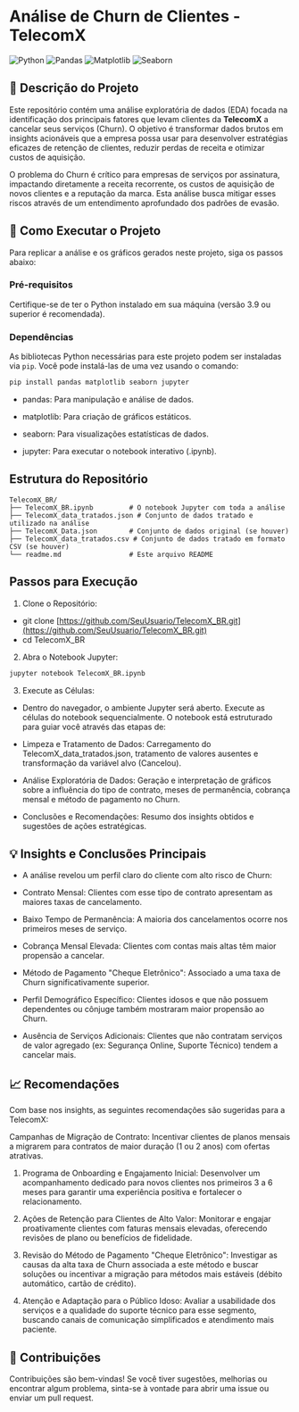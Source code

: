 # Análise de Churn de Clientes - TelecomX

![Python](https://img.shields.io/badge/Python-3.9%2B-blue?style=flat&logo=python)
![Pandas](https://img.shields.io/badge/Pandas-orange?style=flat&logo=pandas)
![Matplotlib](https://img.shields.io/badge/Matplotlib-red?style=flat&logo=matplotlib)
![Seaborn](https://img.shields.io/badge/Seaborn-purple?style=flat&logo=seaborn)

## 📄 Descrição do Projeto

Este repositório contém uma análise exploratória de dados (EDA) focada na identificação dos principais fatores que levam clientes da **TelecomX** a cancelar seus serviços (Churn). O objetivo é transformar dados brutos em insights acionáveis que a empresa possa usar para desenvolver estratégias eficazes de retenção de clientes, reduzir perdas de receita e otimizar custos de aquisição.

O problema do Churn é crítico para empresas de serviços por assinatura, impactando diretamente a receita recorrente, os custos de aquisição de novos clientes e a reputação da marca. Esta análise busca mitigar esses riscos através de um entendimento aprofundado dos padrões de evasão.

## 🚀 Como Executar o Projeto

Para replicar a análise e os gráficos gerados neste projeto, siga os passos abaixo:

### Pré-requisitos

Certifique-se de ter o Python instalado em sua máquina (versão 3.9 ou superior é recomendada).

### Dependências

As bibliotecas Python necessárias para este projeto podem ser instaladas via `pip`. Você pode instalá-las de uma vez usando o comando:

```bash
pip install pandas matplotlib seaborn jupyter
```
- pandas: Para manipulação e análise de dados.

- matplotlib: Para criação de gráficos estáticos.

- seaborn: Para visualizações estatísticas de dados.

- jupyter: Para executar o notebook interativo (.ipynb).

## Estrutura do Repositório
```
TelecomX_BR/
├── TelecomX_BR.ipynb         # O notebook Jupyter com toda a análise
├── TelecomX_data_tratados.json # Conjunto de dados tratado e utilizado na análise
├── TelecomX_Data.json        # Conjunto de dados original (se houver)
├── TelecomX_data_tratados.csv # Conjunto de dados tratado em formato CSV (se houver)
└── readme.md                 # Este arquivo README
```
## Passos para Execução
1. Clone o Repositório: 
- git clone [https://github.com/SeuUsuario/TelecomX_BR.git](https://github.com/SeuUsuario/TelecomX_BR.git)
- cd TelecomX_BR

2. Abra o Notebook Jupyter:
```bash
jupyter notebook TelecomX_BR.ipynb
```
3. Execute as Células:
- Dentro do navegador, o ambiente Jupyter será aberto. Execute as células do notebook sequencialmente. O notebook está estruturado para guiar você através das etapas de:

- Limpeza e Tratamento de Dados: Carregamento do TelecomX_data_tratados.json, tratamento de valores ausentes e transformação da variável alvo (Cancelou).

- Análise Exploratória de Dados: Geração e interpretação de gráficos sobre a influência do tipo de contrato, meses de permanência, cobrança mensal e método de pagamento no Churn.

- Conclusões e Recomendações: Resumo dos insights obtidos e sugestões de ações estratégicas.

## 💡 Insights e Conclusões Principais
- A análise revelou um perfil claro do cliente com alto risco de Churn:

- Contrato Mensal: Clientes com esse tipo de contrato apresentam as maiores taxas de cancelamento.

- Baixo Tempo de Permanência: A maioria dos cancelamentos ocorre nos primeiros meses de serviço.

- Cobrança Mensal Elevada: Clientes com contas mais altas têm maior propensão a cancelar.

- Método de Pagamento "Cheque Eletrônico": Associado a uma taxa de Churn significativamente superior.

- Perfil Demográfico Específico: Clientes idosos e que não possuem dependentes ou cônjuge também mostraram maior propensão ao Churn.

- Ausência de Serviços Adicionais: Clientes que não contratam serviços de valor agregado (ex: Segurança Online, Suporte Técnico) tendem a cancelar mais.

## 📈 Recomendações
Com base nos insights, as seguintes recomendações são sugeridas para a TelecomX:

Campanhas de Migração de Contrato: Incentivar clientes de planos mensais a migrarem para contratos de maior duração (1 ou 2 anos) com ofertas atrativas.

1. Programa de Onboarding e Engajamento Inicial: Desenvolver um acompanhamento dedicado para novos clientes nos primeiros 3 a 6 meses para garantir uma experiência positiva e fortalecer o relacionamento.

2. Ações de Retenção para Clientes de Alto Valor: Monitorar e engajar proativamente clientes com faturas mensais elevadas, oferecendo revisões de plano ou benefícios de fidelidade.

3. Revisão do Método de Pagamento "Cheque Eletrônico": Investigar as causas da alta taxa de Churn associada a este método e buscar soluções ou incentivar a migração para métodos mais estáveis (débito automático, cartão de crédito).

4. Atenção e Adaptação para o Público Idoso: Avaliar a usabilidade dos serviços e a qualidade do suporte técnico para esse segmento, buscando canais de comunicação simplificados e atendimento mais paciente.

## 🤝 Contribuições
Contribuições são bem-vindas! Se você tiver sugestões, melhorias ou encontrar algum problema, sinta-se à vontade para abrir uma issue ou enviar um pull request.